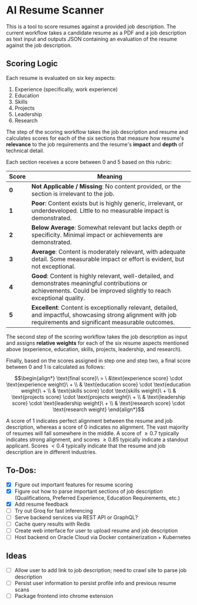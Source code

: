 # AI Resume Scanner

This is a tool to score resumes against a provided job description. The current workflow takes a candidate resume as a PDF and a job description as text input and outputs JSON containing an evaluation of the resume against the job description.

## Scoring Logic

Each resume is evaluated on six key aspects:

1. Experience (specifically, work experience)
2. Education
3. Skills
4. Projects
5. Leadership
6. Research

The step of the scoring workflow takes the job description and resume and calculates scores for each of the six sections that measure how resume's **relevance** to the job requirements and the resume's **impact** and **depth** of technical detail.

Each section receives a score between 0 and 5 based on this rubric:

| Score | Meaning |
|-------|---------|
| **0** | **Not Applicable / Missing**: No content provided, or the section is irrelevant to the job. |
| **1** | **Poor**: Content exists but is highly generic, irrelevant, or underdeveloped. Little to no measurable impact is demonstrated. |
| **2** | **Below Average**: Somewhat relevant but lacks depth or specificity. Minimal impact or achievements are demonstrated. |
| **3** | **Average**: Content is moderately relevant, with adequate detail. Some measurable impact or effort is evident, but not exceptional. |
| **4** | **Good**: Content is highly relevant, well-detailed, and demonstrates meaningful contributions or achievements. Could be improved slightly to reach exceptional quality. |
| **5** | **Excellent**: Content is exceptionally relevant, detailed, and impactful, showcasing strong alignment with job requirements and significant measurable outcomes. |

The second step of the scoring workflow takes the job description as input and assigns **relative weights** for each of the six resume aspects mentioned above (experience, education, skills, projects, leadership, and research).

Finally, based on the scores assigned in step one and step two, a final score between 0 and 1 is calculated as follows:

$$\begin{align*}
\text{final score}\ = \ &\text{experience score} \cdot \text{experience weight}\ + \\
& \text{education score} \cdot \text{education weight}\ + \\
& \text{skills score} \cdot \text{skills weight}\ + \\
& \text{projects score} \cdot \text{projects weight}\ + \\
& \text{leadership score} \cdot \text{leadership weight}\ + \\
& \text{research score} \cdot \text{research weight}
\end{align*}$$

A score of 1 indicates perfect alignment between the resume and job description, whereas a score of 0 indicates no alignment. The vast majority of resumes will fall somewhere in the middle. A score of $\geq 0.7$ typically indicates strong alignment, and scores $\geq 0.85$ typically indicate a standout applicant. Scores $< 0.4$ typically indicate that the resume and job description are in different industries.

## To-Dos:

- [x] Figure out important features for resume scoring
- [x] Figure out how to parse important sections of job description (Qualifications, Preferred Experience, Education Requirements, etc.)
- [x] Add resume feedback
- [ ] Try out Groq for fast inferencing
- [ ] Serve backend services via REST API or GraphQL?
- [ ] Cache query results with Redis
- [ ] Create web interface for user to upload resume and job description
- [ ] Host backend on Oracle Cloud via Docker containerization + Kubernetes

## Ideas

- [ ] Allow user to add link to job description; need to crawl site to parse job description
- [ ] Persist user information to persist profile info and previous resume scans
- [ ] Package frontend into chrome extension